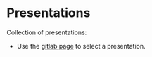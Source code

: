 # Presentations

Collection of presentations:
* Use the [gitlab page](https://gitlab.dkrz.de/k204230/Presentations/pages)
to select a presentation.
